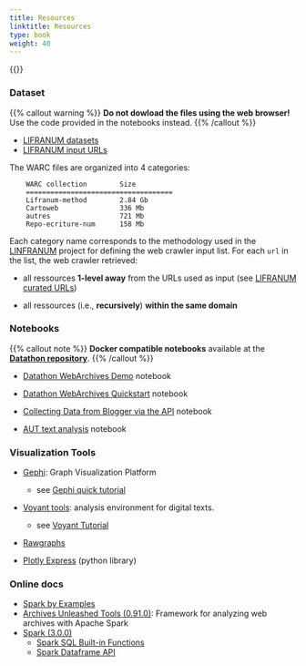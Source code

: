 ```yaml
---
title: Resources
linktitle: Resources
type: book
weight: 40
---
```


{{<toc>}}

### Dataset

{{% callout warning %}}
**Do not dowload the files using the web browser!**  
Use the code provided in the notebooks instead.
{{% /callout %}}

* [LIFRANUM datasets](https://drive.google.com/drive/folders/1mg1n3ojNwg8J61WWMdlO6M344EE6x1Yc?usp=sharing)
* [LIFRANUM input URLs](https://docs.google.com/spreadsheets/d/1A7NndS96T7c3nH45M2isuxb9c1awbfsw/edit?usp=sharing&ouid=111004351597243537219&rtpof=true&sd=true)

The WARC files are organized into 4 categories:

```
    WARC collection        Size
    ====================================
    Lifranum-method        2.84 Gb
    Cartoweb               336 Mb
    autres                 721 Mb
    Repo-ecriture-num      158 Mb
```
 
Each category name corresponds to the methodology used in the [LINFRANUM](https://projet-lifranum.univ-lyon3.fr/) project for defining the web crawler input list. For each `url` in the list, the web crawler retrieved:

* all ressources **1-level away** from the URLs used as input (see [LIFRANUM curated URLs](https://docs.google.com/spreadsheets/d/1A7NndS96T7c3nH45M2isuxb9c1awbfsw/edit?usp=sharing&ouid=111004351597243537219&rtpof=true&sd=true))

* all ressources (i.e., **recursively**) **within the same domain** 


### Notebooks

{{% callout note %}}
**Docker compatible notebooks** available at the **[Datathon repository](https://github.com/javieraespinosa/big-data-analytics-datathon)**.
{{% /callout %}}

* [Datathon WebArchives Demo](https://drive.google.com/file/d/1rKWC1OjhQNVIryelRTrX9uN3_E8yx92e/view?usp=sharing) notebook

* [Datathon WebArchives Quickstart](https://colab.research.google.com/drive/1aL5O2gQBvseLvp61ll_iU48n_HyHkY91?usp=sharing) notebook

* [Collecting Data from Blogger via the API](https://colab.research.google.com/drive/1Ss260r20PwfQunYWvuLjZ2Ljcnu9kSlZ?usp=sharing) notebook

* [AUT text analysis](https://github.com/archivesunleashed/notebooks/blob/main/datathon-nyc/parquet_text_analyis_popline.ipynb) notebook



### Visualization Tools

* [Gephi](https://gephi.org/): Graph Visualization Platform
    - see [Gephi quick tutorial](https://gephi.org/tutorials/gephi-tutorial-quick_start.pdf)

* [Voyant tools](https://voyant-tools.org/): analysis environment for digital texts. 
    - see [Voyant Tutorial](https://voyant-tools.org/docs/#!/guide/tutorial)

* [Rawgraphs](https://www.rawgraphs.io/)

* [Plotly Express](https://plotly.com/python/plotly-express/) (python library)


### Online docs

* [Spark by Examples](https://sparkbyexamples.com)
* [Archives Unleashed Tools (0.91.0)](https://aut.docs.archivesunleashed.org/docs/0.91.0/home): Framework for analyzing web archives with Apache Spark
* [Spark (3.0.0)](https://spark.apache.org/docs/3.0.0/)
    * [Spark SQL Built-in Functions](https://spark.apache.org/docs/3.0.0/api/sql/index.html) 
    * [Spark Dataframe API](https://spark.apache.org/docs/3.0.0/api/python/pyspark.sql.html#pyspark.sql.DataFrame)



